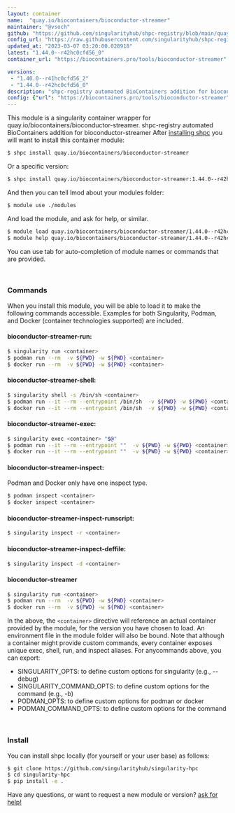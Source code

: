 ```yaml
---
layout: container
name:  "quay.io/biocontainers/bioconductor-streamer"
maintainer: "@vsoch"
github: "https://github.com/singularityhub/shpc-registry/blob/main/quay.io/biocontainers/bioconductor-streamer/container.yaml"
config_url: "https://raw.githubusercontent.com/singularityhub/shpc-registry/main/quay.io/biocontainers/bioconductor-streamer/container.yaml"
updated_at: "2023-03-07 03:20:00.028918"
latest: "1.44.0--r42hc0cfd56_0"
container_url: "https://biocontainers.pro/tools/bioconductor-streamer"

versions:
 - "1.40.0--r41hc0cfd56_2"
 - "1.44.0--r42hc0cfd56_0"
description: "shpc-registry automated BioContainers addition for bioconductor-streamer"
config: {"url": "https://biocontainers.pro/tools/bioconductor-streamer", "maintainer": "@vsoch", "description": "shpc-registry automated BioContainers addition for bioconductor-streamer", "latest": {"1.44.0--r42hc0cfd56_0": "sha256:232f1ab70bcdf8b662df96692b50288c8565a83fbcf078ef1d8203f1da87fdfe"}, "tags": {"1.40.0--r41hc0cfd56_2": "sha256:acb2801c86ce7a05513b7acd766bc8f96f85b26178579da76d322a40fdc78eaa", "1.44.0--r42hc0cfd56_0": "sha256:232f1ab70bcdf8b662df96692b50288c8565a83fbcf078ef1d8203f1da87fdfe"}, "docker": "quay.io/biocontainers/bioconductor-streamer"}
---
```


This module is a singularity container wrapper for quay.io/biocontainers/bioconductor-streamer.
shpc-registry automated BioContainers addition for bioconductor-streamer
After [installing shpc](#install) you will want to install this container module:


```bash
$ shpc install quay.io/biocontainers/bioconductor-streamer
```

Or a specific version:

```bash
$ shpc install quay.io/biocontainers/bioconductor-streamer:1.44.0--r42hc0cfd56_0
```

And then you can tell lmod about your modules folder:

```bash
$ module use ./modules
```

And load the module, and ask for help, or similar.

```bash
$ module load quay.io/biocontainers/bioconductor-streamer/1.44.0--r42hc0cfd56_0
$ module help quay.io/biocontainers/bioconductor-streamer/1.44.0--r42hc0cfd56_0
```

You can use tab for auto-completion of module names or commands that are provided.

<br>

### Commands

When you install this module, you will be able to load it to make the following commands accessible.
Examples for both Singularity, Podman, and Docker (container technologies supported) are included.

#### bioconductor-streamer-run:

```bash
$ singularity run <container>
$ podman run --rm  -v ${PWD} -w ${PWD} <container>
$ docker run --rm  -v ${PWD} -w ${PWD} <container>
```

#### bioconductor-streamer-shell:

```bash
$ singularity shell -s /bin/sh <container>
$ podman run --it --rm --entrypoint /bin/sh  -v ${PWD} -w ${PWD} <container>
$ docker run --it --rm --entrypoint /bin/sh  -v ${PWD} -w ${PWD} <container>
```

#### bioconductor-streamer-exec:

```bash
$ singularity exec <container> "$@"
$ podman run --it --rm --entrypoint ""  -v ${PWD} -w ${PWD} <container> "$@"
$ docker run --it --rm --entrypoint ""  -v ${PWD} -w ${PWD} <container> "$@"
```

#### bioconductor-streamer-inspect:

Podman and Docker only have one inspect type.

```bash
$ podman inspect <container>
$ docker inspect <container>
```

#### bioconductor-streamer-inspect-runscript:

```bash
$ singularity inspect -r <container>
```

#### bioconductor-streamer-inspect-deffile:

```bash
$ singularity inspect -d <container>
```



#### bioconductor-streamer

```bash
$ singularity run <container>
$ podman run --rm  -v ${PWD} -w ${PWD} <container>
$ docker run --rm  -v ${PWD} -w ${PWD} <container>
```


In the above, the `<container>` directive will reference an actual container provided
by the module, for the version you have chosen to load. An environment file in the
module folder will also be bound. Note that although a container
might provide custom commands, every container exposes unique exec, shell, run, and
inspect aliases. For anycommands above, you can export:

 - SINGULARITY_OPTS: to define custom options for singularity (e.g., --debug)
 - SINGULARITY_COMMAND_OPTS: to define custom options for the command (e.g., -b)
 - PODMAN_OPTS: to define custom options for podman or docker
 - PODMAN_COMMAND_OPTS: to define custom options for the command

<br>

### Install

You can install shpc locally (for yourself or your user base) as follows:

```bash
$ git clone https://github.com/singularityhub/singularity-hpc
$ cd singularity-hpc
$ pip install -e .
```

Have any questions, or want to request a new module or version? [ask for help!](https://github.com/singularityhub/singularity-hpc/issues)
